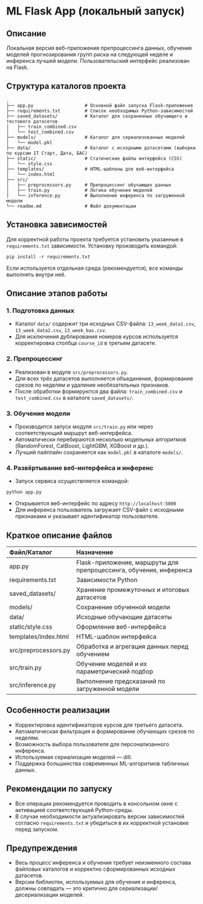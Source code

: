 # ML Flask App (локальный запуск)

## Описание

Локальная версия веб-приложения препроцессинга данных, обучения моделей прогнозирования групп риска на следующей неделе и инференса лучшей модели. Пользовательский интерфейс реализован на Flask.

## Структура каталогов проекта

```
.
├── app.py                   # Основной файл запуска Flask-приложения
├── requirements.txt         # Список необходимых Python-зависимостей
├── saved_datasets/          # Каталог для сохраненных обучающего и тестового датасетов
│   ├── train_combined.csv
│   └── test_combined.csv
├── models/                  # Каталог для сериализованных моделей
│   └── model.pkl
├── data/                    # Каталог с исходными датасетами (выборки по курсам 1Т Старт, Дата, БАС)
├── static/                  # Статические файлы интерфейса (CSS)
│   └── style.css
├── templates/               # HTML-шаблоны для веб-интерфейса
│   └── index.html
├── src/
│   ├── preprocessors.py     # Препроцессинг обучающих данных
│   ├── train.py             # Логика обучения моделей
│   └── inference.py         # Выполнение инференса по загруженной модели
└── readme.md                # Файл документации
```


## Установка зависимостей

Для корректной работы проекта требуется установить указанные в `requirements.txt` зависимости. Установку производить командой:

```
pip install -r requirements.txt
```

Если используется отдельная среда (рекомендуется), все команды выполнять внутри неё.

## Описание этапов работы

### 1. Подготовка данных

- Каталог `data/` содержит три исходных CSV-файла: `13_week_data1.csv`, `13_week_data2.csv`, `13_week_bas.csv`.
- Для исключения дублирования номеров курсов используется корректировка столбца `course_id` в третьем датасете.


### 2. Препроцессинг

- Реализован в модуле `src/preprocessors.py`.
- Для всех трёх датасетов выполняется объединение, формирование срезов по неделям и удаление необязательных признаков.
- После обработки формируются два файла: `train_combined.csv` и `test_combined.csv` в каталоге `saved_datasets/`.


### 3. Обучение модели

- Производится запуск модуля `src/train.py` или через соответствующий маршрут веб-интерфейса.
- Автоматически перебираются несколько модельных алгоритмов (RandomForest, CatBoost, LightGBM, XGBoost и др.).
- Лучший пайплайн сохраняется как `model.pkl` в каталоге `models/`.


### 4. Развёртывание веб-интерфейса и инференс

- Запуск сервиса осуществляется командой:

```
python app.py
```

- Открывается веб-интерфейс по адресу `http://localhost:5000`
- Для инференса пользователь загружает CSV-файл с исходными признаками и указывает идентификатор пользователя.


## Краткое описание файлов

| Файл/Каталог | Назначение |
| :-- | :-- |
| app.py | Flask-приложение, маршруты для препроцессинга, обучения, инференса |
| requirements.txt | Зависимости Python |
| saved_datasets/ | Хранение промежуточных и итоговых датасетов |
| models/ | Сохранение обученной модели |
| data/ | Исходные обучающие датасеты |
| static/style.css | Оформление веб-интерфейса |
| templates/index.html | HTML-шаблон интерфейса |
| src/preprocessors.py | Обработка и агрегация данных перед обучением |
| src/train.py | Обучение моделей и их параметрический подбор |
| src/inference.py | Выполнение предсказаний по загруженной модели |

## Особенности реализации

- Корректировка идентификаторов курсов для третьего датасета.
- Автоматическая фильтрация и формирование обучающих срезов по неделям.
- Возможность выбора пользователя для персонализанного инференса.
- Используемая сериализация моделей — dill.
- Поддержка большинства современных ML-алгоритмов табличных данных.


## Рекомендации по запуску

- Все операции рекомендуется проводить в консольном окне с активацией соответствующей Python-среды.
- В случае необходимости актуализировать версии зависимостей согласно `requirements.txt` и убедиться в их корректной установке перед запуском.


## Предупреждения

- Весь процесс инференса и обучения требует неизменного состава файловых каталогов и корректно сформированных исходных датасетов.
- Версии библиотек, используемых для обучения и инференса, должны совпадать — это критично для сериализации/десериализации моделей.